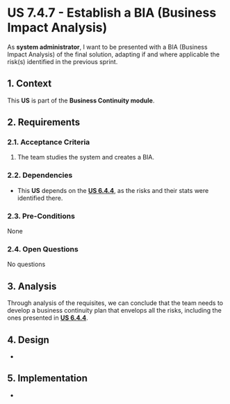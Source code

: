 # US 7.4.7 - Establish a BIA (Business Impact Analysis)

As **system administrator**, I want to be presented with a BIA (Business Impact Analysis) of the final solution, adapting if and where applicable the risk(s) identified in the previous sprint.

## 1. Context

This **US** is part of the **Business Continuity module**.

## 2. Requirements

### 2.1. Acceptance Criteria

1. The team studies the system and creates a BIA.

### 2.2. Dependencies

* This **US** depends on the [**US 6.4.4**](../../sprint-b/6-4-4/readme.md), as the risks and their stats were identified there.

### 2.3. Pre-Conditions

None

### 2.4. Open Questions

No questions

## 3. Analysis

Through analysis of the requisites, we can conclude that the team needs to develop a business continuity plan that envelops all the risks, including the ones presented in [**US 6.4.4**](../../sprint-b/6-4-4/readme.md).

## 4. Design

-   

## 5. Implementation

-
